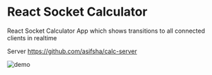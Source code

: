 # React Socket Calculator

React Socket Calculator App which shows transitions to all connected clients in realtime 

Server https://github.com/asifsha/calc-server

![demo](https://raw.githubusercontent.com/asifsha/react-calc/master/demo/demo1.gif)


